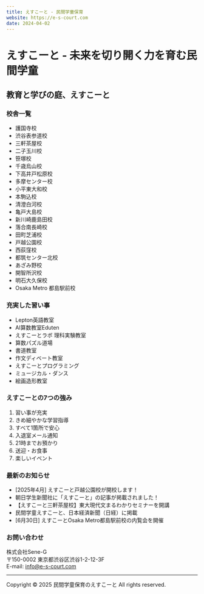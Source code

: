 ```yaml
---
title: えすこーと - 民間学童保育
website: https://e-s-court.com
date: 2024-04-02
---
```


# えすこーと - 未来を切り開く力を育む民間学童

## 教育と学びの庭、えすこーと

### 校舎一覧

- 護国寺校
- 渋谷表参道校  
- 三軒茶屋校
- 二子玉川校
- 笹塚校
- 千歳烏山校
- 下高井戸松原校
- 多摩センター校
- 小平東大和校
- 本駒込校
- 清澄白河校
- 亀戸大島校
- 新川崎鹿島田校
- 落合南長崎校
- 田町芝浦校
- 戸越公園校
- 西荻窪校
- 都筑センター北校
- あざみ野校
- 開智所沢校
- 明石大久保校
- Osaka Metro 都島駅前校

### 充実した習い事

- Lepton英語教室
- AI算数教室Eduten
- えすこーとラボ 理科実験教室
- 算数パズル道場
- 書道教室
- 作文ディベート教室
- えすこーとプログラミング
- ミュージカル・ダンス
- 絵画造形教室

### えすこーとの7つの強み

1. 習い事が充実
2. きめ細やかな学習指導
3. すべて1箇所で安心
4. 入退室メール通知
5. 21時までお預かり
6. 送迎・お食事
7. 楽しいイベント

### 最新のお知らせ

- [2025年4月] えすこーと戸越公園校が開校します！
- 朝日学生新聞社に「えすこーと」の記事が掲載されました！
- 【えすこーと三軒茶屋校】東大現代文まるわかりセミナーを開講
- 民間学童えすこーと、日本経済新聞（日経）に掲載
- [6月30日] えすこーとOsaka Metro都島駅前校の内覧会を開催

### お問い合わせ

株式会社Sene-G  
〒150-0002 東京都渋谷区渋谷1-2-12-3F  
E-mail: info@e-s-court.com

---
Copyright © 2025 民間学童保育のえすこーと All rights reserved. 